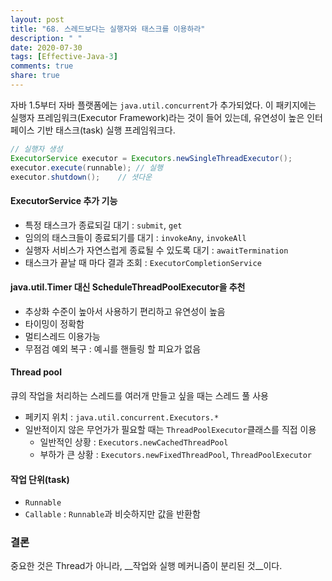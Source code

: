 ```yaml
---
layout: post
title: "68. 스레드보다는 실행자와 태스크를 이용하라"
description: " "
date: 2020-07-30
tags: [Effective-Java-3]
comments: true
share: true
---
```


자바 1.5부터 자바 플랫폼에는 ```java.util.concurrent```가 추가되었다. 
이 패키지에는 실행자 프레임워크(Executor Framework)라는 것이 들어 있는데, 
유연성이 높은 인터페이스 기반 태스크(task) 실행 프레임워크다.

```java
// 실행자 생성
ExecutorService executor = Executors.newSingleThreadExecutor();
executor.execute(runnable); // 실행
executor.shutdown();    // 셧다운
```

#### ExecutorService 추가 기능
- 특정 태스크가 종료되길 대기 : ```submit```, ```get```
- 임의의 태스크들이 종료되기를 대기 : ```invokeAny```, ```invokeAll```
- 실행자 서비스가 자연스럽게 종료될 수 있도록 대기 : ```awaitTermination```
- 태스크가 끝날 때 마다 결과 조회 : ```ExecutorCompletionService```


#### java.util.Timer 대신 ScheduleThreadPoolExecutor을 추천
- 추상화 수준이 높아서 사용하기 편리하고 유연성이 높음
- 타이밍이 정확함
- 멀티스레드 이용가능
- 무점검 예외 복구 : 예ㅚ를 핸들링 할 피요가 없음


#### Thread pool
큐의 작업을 처리하는 스레드를 여러개 만들고 싶을 때는 스레드 풀 사용

- 페키지 위치 : ```java.util.concurrent.Executors.*```
- 일반적이지 않은 무언가가 필요할 때는 ```ThreadPoolExecutor```클래스를 직접 이용
  - 일반적인 상황 : ```Executors.newCachedThreadPool```
  - 부하가 큰 상황 : ```Executors.newFixedThreadPool```, ```ThreadPoolExecutor```
  


#### 작업 단위(task)
- ```Runnable```
- ```Callable``` : ```Runnable```과 비슷하지만 값을 반환함 
  
### 결론
중요한 것은 Thread가 아니라, __작업와 실행 메커니즘이 분리된 것__이다.